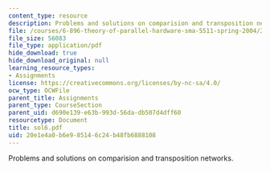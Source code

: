 ```yaml
---
content_type: resource
description: Problems and solutions on comparision and transposition networks.
file: /courses/6-896-theory-of-parallel-hardware-sma-5511-spring-2004/20e1e4a0b6e985146c24b48fb6888108_sol6.pdf
file_size: 56083
file_type: application/pdf
hide_download: true
hide_download_original: null
learning_resource_types:
- Assignments
license: https://creativecommons.org/licenses/by-nc-sa/4.0/
ocw_type: OCWFile
parent_title: Assignments
parent_type: CourseSection
parent_uid: d690e139-e63b-993d-56da-db507d4dff60
resourcetype: Document
title: sol6.pdf
uid: 20e1e4a0-b6e9-8514-6c24-b48fb6888108
---
```

Problems and solutions on comparision and transposition networks.